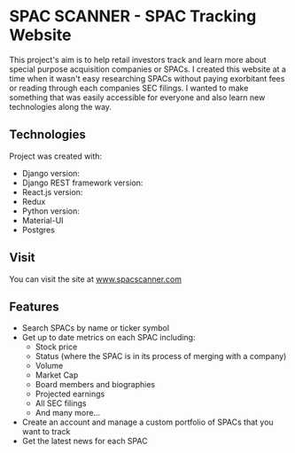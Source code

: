 # SPAC SCANNER - SPAC Tracking Website

This project's aim is to help retail investors track and learn more about special purpose acquisition companies or SPACs. I created this website at a time when it wasn't easy researching SPACs without paying exorbitant fees or reading through each companies SEC filings. I wanted to make something that was easily accessible for everyone and also learn new technologies along the way.

## Technologies
Project was created with:
* Django version:
* Django REST framework version:
* React.js version:
* Redux
* Python version:
* Material-UI
* Postgres

## Visit
You can visit the site at www.spacscanner.com

## Features
* Search SPACs by name or ticker symbol
* Get up to date metrics on each SPAC including: 
  * Stock price
  * Status (where the SPAC is in its process of merging with a company)
  * Volume
  * Market Cap
  * Board members and biographies
  * Projected earnings
  * All SEC filings
  * And many more...
* Create an account and manage a custom portfolio of SPACs that you want to track
* Get the latest news for each SPAC




